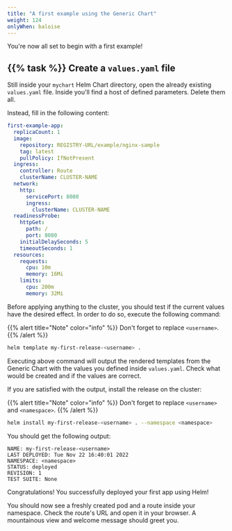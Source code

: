 ```yaml
---
title: "A first example using the Generic Chart"
weight: 124
onlyWhen: baloise
---
```


You're now all set to begin with a first example!


## {{% task %}} Create a `values.yaml` file

Still inside your `mychart` Helm Chart directory, open the already existing `values.yaml` file.
Inside you'll find a host of defined parameters. Delete them all.

Instead, fill in the following content:

```yaml
first-example-app:
  replicaCount: 1
  image:
    repository: REGISTRY-URL/example/nginx-sample
    tag: latest
    pullPolicy: IfNotPresent
  ingress:
    controller: Route
    clusterName: CLUSTER-NAME
  network:
    http:
      servicePort: 8080
      ingress:
        clusterName: CLUSTER-NAME
  readinessProbe:
    httpGet:
      path: /
      port: 8080
    initialDelaySeconds: 5
    timeoutSeconds: 1
  resources:
    requests:
      cpu: 10m
      memory: 16Mi
    limits:
      cpu: 200m
      memory: 32Mi
```

Before applying anything to the cluster, you should test if the current values have the desired effect.
In order to do so, execute the following command:

{{% alert title="Note" color="info" %}}
Don't forget to replace `<username>`.
{{% /alert %}}

```bash
helm template my-first-release-<username> .
```

Executing above command will output the rendered templates from the Generic Chart with the values you defined inside `values.yaml`.
Check what would be created and if the values are correct.

If you are satisfied with the output, install the release on the cluster:

{{% alert title="Note" color="info" %}}
Don't forget to replace `<username>` and `<namespace>`.
{{% /alert %}}

```bash
helm install my-first-release-<username> . --namespace <namespace>
```

You should get the following output:

```
NAME: my-first-release-<username>
LAST DEPLOYED: Tue Nov 22 16:40:01 2022
NAMESPACE: <namespace>
STATUS: deployed
REVISION: 1
TEST SUITE: None
```

Congratulations! You successfully deployed your first app using Helm!

You should now see a freshly created pod and a route inside your namespace.
Check the route's URL and open it in your browser.
A mountainous view and welcome message should greet you.
